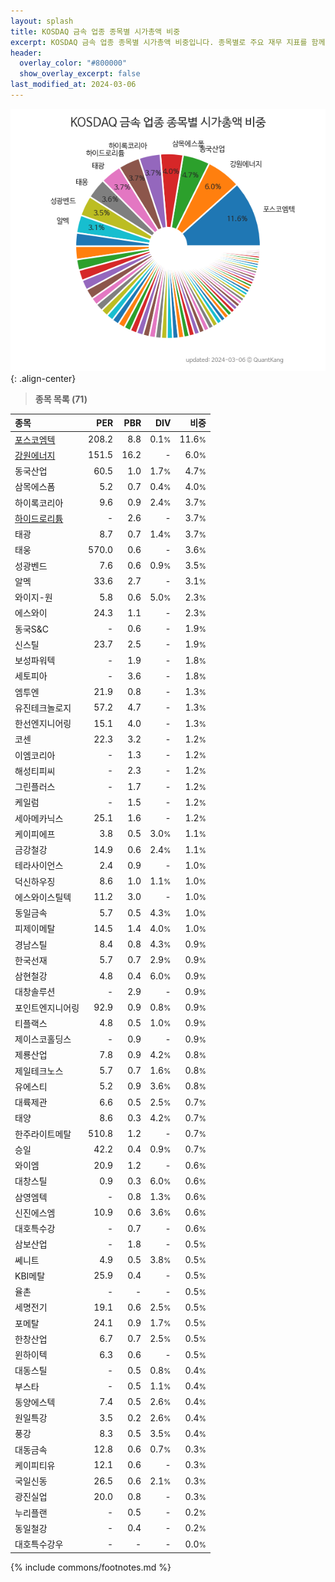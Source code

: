 ```yaml
---
layout: splash
title: KOSDAQ 금속 업종 종목별 시가총액 비중
excerpt: KOSDAQ 금속 업종 종목별 시가총액 비중입니다. 종목별로 주요 재무 지표를 함께 표시합니다.
header:
  overlay_color: "#800000"
  show_overlay_excerpt: false
last_modified_at: 2024-03-06
---
```



![KOSDAQ 금속 업종 종목별 시가총액 비중](/stats/sector/images/kosdaq_업종_금속_종목.png){: .align-center}


> **종목 목록 (71)**<a id="list"></a>

| **종목** | **PER** | **PBR** | **DIV** | **비중** |
| :------- | ------: | ------: | ------: | -------: |
| [포스코엠텍](/009520/) | 208.2 | 8.8 | 0.1<small>%</small> | 11.6<small>%</small> |
| [강원에너지](/114190/) | 151.5 | 16.2 | - | 6.0<small>%</small> |
| 동국산업 | 60.5 | 1.0 | 1.7<small>%</small> | 4.7<small>%</small> |
| 삼목에스폼 | 5.2 | 0.7 | 0.4<small>%</small> | 4.0<small>%</small> |
| 하이록코리아 | 9.6 | 0.9 | 2.4<small>%</small> | 3.7<small>%</small> |
| [하이드로리튬](/101670/) | - | 2.6 | - | 3.7<small>%</small> |
| 태광 | 8.7 | 0.7 | 1.4<small>%</small> | 3.7<small>%</small> |
| 태웅 | 570.0 | 0.6 | - | 3.6<small>%</small> |
| 성광벤드 | 7.6 | 0.6 | 0.9<small>%</small> | 3.5<small>%</small> |
| 알멕 | 33.6 | 2.7 | - | 3.1<small>%</small> |
| 와이지-원 | 5.8 | 0.6 | 5.0<small>%</small> | 2.3<small>%</small> |
| 에스와이 | 24.3 | 1.1 | - | 2.3<small>%</small> |
| 동국S&C | - | 0.6 | - | 1.9<small>%</small> |
| 신스틸 | 23.7 | 2.5 | - | 1.9<small>%</small> |
| 보성파워텍 | - | 1.9 | - | 1.8<small>%</small> |
| 세토피아 | - | 3.6 | - | 1.8<small>%</small> |
| 엠투엔 | 21.9 | 0.8 | - | 1.3<small>%</small> |
| 유진테크놀로지 | 57.2 | 4.7 | - | 1.3<small>%</small> |
| 한선엔지니어링 | 15.1 | 4.0 | - | 1.3<small>%</small> |
| 코센 | 22.3 | 3.2 | - | 1.2<small>%</small> |
| 이엠코리아 | - | 1.3 | - | 1.2<small>%</small> |
| 해성티피씨 | - | 2.3 | - | 1.2<small>%</small> |
| 그린플러스 | - | 1.7 | - | 1.2<small>%</small> |
| 케일럼 | - | 1.5 | - | 1.2<small>%</small> |
| 세아메카닉스 | 25.1 | 1.6 | - | 1.2<small>%</small> |
| 케이피에프 | 3.8 | 0.5 | 3.0<small>%</small> | 1.1<small>%</small> |
| 금강철강 | 14.9 | 0.6 | 2.4<small>%</small> | 1.1<small>%</small> |
| 테라사이언스 | 2.4 | 0.9 | - | 1.0<small>%</small> |
| 덕신하우징 | 8.6 | 1.0 | 1.1<small>%</small> | 1.0<small>%</small> |
| 에스와이스틸텍 | 11.2 | 3.0 | - | 1.0<small>%</small> |
| 동일금속 | 5.7 | 0.5 | 4.3<small>%</small> | 1.0<small>%</small> |
| 피제이메탈 | 14.5 | 1.4 | 4.0<small>%</small> | 1.0<small>%</small> |
| 경남스틸 | 8.4 | 0.8 | 4.3<small>%</small> | 0.9<small>%</small> |
| 한국선재 | 5.7 | 0.7 | 2.9<small>%</small> | 0.9<small>%</small> |
| 삼현철강 | 4.8 | 0.4 | 6.0<small>%</small> | 0.9<small>%</small> |
| 대창솔루션 | - | 2.9 | - | 0.9<small>%</small> |
| 포인트엔지니어링 | 92.9 | 0.9 | 0.8<small>%</small> | 0.9<small>%</small> |
| 티플랙스 | 4.8 | 0.5 | 1.0<small>%</small> | 0.9<small>%</small> |
| 제이스코홀딩스 | - | 0.9 | - | 0.9<small>%</small> |
| 제룡산업 | 7.8 | 0.9 | 4.2<small>%</small> | 0.8<small>%</small> |
| 제일테크노스 | 5.7 | 0.7 | 1.6<small>%</small> | 0.8<small>%</small> |
| 유에스티 | 5.2 | 0.9 | 3.6<small>%</small> | 0.8<small>%</small> |
| 대륙제관 | 6.6 | 0.5 | 2.5<small>%</small> | 0.7<small>%</small> |
| 태양 | 8.6 | 0.3 | 4.2<small>%</small> | 0.7<small>%</small> |
| 한주라이트메탈 | 510.8 | 1.2 | - | 0.7<small>%</small> |
| 승일 | 42.2 | 0.4 | 0.9<small>%</small> | 0.7<small>%</small> |
| 와이엠 | 20.9 | 1.2 | - | 0.6<small>%</small> |
| 대창스틸 | 0.9 | 0.3 | 6.0<small>%</small> | 0.6<small>%</small> |
| 삼영엠텍 | - | 0.8 | 1.3<small>%</small> | 0.6<small>%</small> |
| 신진에스엠 | 10.9 | 0.6 | 3.6<small>%</small> | 0.6<small>%</small> |
| 대호특수강 | - | 0.7 | - | 0.6<small>%</small> |
| 삼보산업 | - | 1.8 | - | 0.5<small>%</small> |
| 쎄니트 | 4.9 | 0.5 | 3.8<small>%</small> | 0.5<small>%</small> |
| KBI메탈 | 25.9 | 0.4 | - | 0.5<small>%</small> |
| 율촌 | - | - | - | 0.5<small>%</small> |
| 세명전기 | 19.1 | 0.6 | 2.5<small>%</small> | 0.5<small>%</small> |
| 포메탈 | 24.1 | 0.9 | 1.7<small>%</small> | 0.5<small>%</small> |
| 한창산업 | 6.7 | 0.7 | 2.5<small>%</small> | 0.5<small>%</small> |
| 윈하이텍 | 6.3 | 0.6 | - | 0.5<small>%</small> |
| 대동스틸 | - | 0.5 | 0.8<small>%</small> | 0.4<small>%</small> |
| 부스타 | - | 0.5 | 1.1<small>%</small> | 0.4<small>%</small> |
| 동양에스텍 | 7.4 | 0.5 | 2.6<small>%</small> | 0.4<small>%</small> |
| 원일특강 | 3.5 | 0.2 | 2.6<small>%</small> | 0.4<small>%</small> |
| 풍강 | 8.3 | 0.5 | 3.5<small>%</small> | 0.4<small>%</small> |
| 대동금속 | 12.8 | 0.6 | 0.7<small>%</small> | 0.3<small>%</small> |
| 케이피티유 | 12.1 | 0.6 | - | 0.3<small>%</small> |
| 국일신동 | 26.5 | 0.6 | 2.1<small>%</small> | 0.3<small>%</small> |
| 광진실업 | 20.0 | 0.8 | - | 0.3<small>%</small> |
| 누리플랜 | - | 0.5 | - | 0.2<small>%</small> |
| 동일철강 | - | 0.4 | - | 0.2<small>%</small> |
| 대호특수강우 | - | - | - | 0.0<small>%</small> |

{% include commons/footnotes.md %}